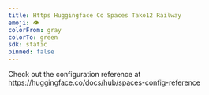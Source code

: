 ```yaml
---
title: Https Huggingface Co Spaces Tako12 Railway
emoji: 👁
colorFrom: gray
colorTo: green
sdk: static
pinned: false
---
```


Check out the configuration reference at https://huggingface.co/docs/hub/spaces-config-reference
